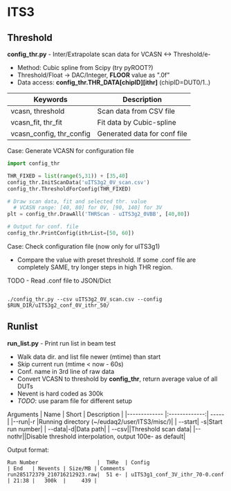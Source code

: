 # ITS3

## Threshold

__config_thr.py__ - Inter/Extrapolate scan data for VCASN <-> Threshold/e-
* Method: Cubic spline from Scipy (try pyROOT?)
* Threshold/Float -> DAC/Integer, __FLOOR__ value as ".0f"
* Data access: __config_thr.THR_DATA[chipID][ithr]__ (chipID=DUT0/1..)

|Keywords         | Description  |
|-------------| -----|
|vcasn, threshold|Scan data from CSV file|
|vcasn_fit, thr_fit|Fit data by Cubic-spline|
|vcasn_config, thr_config|Generated data for conf file|

Case: Generate VCASN for configuration file
```python
import config_thr

THR_FIXED = list(range(5,31)) + [35,40]
config_thr.InitScanData('uITS3g2_0V_scan.csv')
config_thr.ThresholdForConfig(THR_FIXED)

# Draw scan data, fit and selected thr. value
  # VCASN range: [40, 80] for 0V, [90, 140] for 3V
plt = config_thr.DrawAll('THRScan - uITS3g2_0VBB', [40,80])

# Output for conf. file
config_thr.PrintConfig(ithrList=[50, 60])
```

Case: Check configuration file (now only for uITS3g1)

* Compare the value with preset threshold. If some .conf file are completely SAME, try longer steps in high THR region.

TODO - Read .conf file to JSON/Dict
```shell

./config_thr.py --csv uITS3g2_0V_scan.csv --config $RUN_DIR/uITS3g2_conf_0V_ithr_50/
```


## Runlist
__run_list.py__ - Print run list in beam test
* Walk data dir. and list file newer (mtime) than start
* Skip current run (mtime < now - 60s)
* Conf. name in 3rd line of raw data
* Convert VCASN to threshold by __config_thr__, return average value of all DUTs
* Nevent is hard coded as 300k
* *TODO*: use param file for different setup

Arguments
| Name        | Short           | Description  |
|------------- |:-------------:| -----|
|--run|-r |Running directory (~/eudaq2/user/ITS3/misc/)|
|	--start| -s|Start run number|
|	--data|-d|Data path|
|	--csv||Threshold scan data|
|--nothr||Disable threshold interpolation, output 100e- as default|

Output format:
```text
Run Number                   |  THRe  | Config                          | End   | Nevents | Size/MB | Comments
run285172379_210716212923.raw|  51 e- | uITS3g1_conf_3V_ithr_70-0.conf  | 21:38 |   300k  |     439 |
```